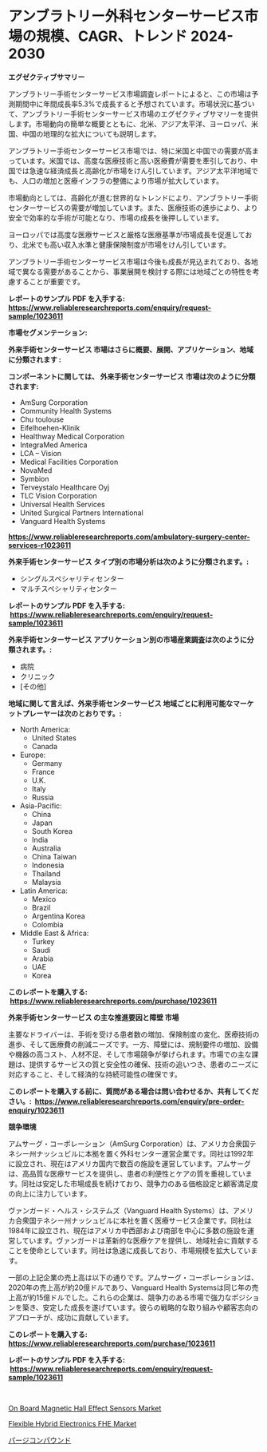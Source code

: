 <p><h1>アンブラトリー外科センターサービス市場の規模、CAGR、トレンド 2024-2030</h1></p><p><strong>エグゼクティブサマリー</strong></p>
<p><p>アンブラトリー手術センターサービス市場調査レポートによると、この市場は予測期間中に年間成長率5.3%で成長すると予想されています。市場状況に基づいて、アンブラトリー手術センターサービス市場のエグゼクティブサマリーを提供します。市場動向の簡単な概要とともに、北米、アジア太平洋、ヨーロッパ、米国、中国の地理的な拡大についても説明します。</p><p>アンブラトリー手術センターサービス市場では、特に米国と中国での需要が高まっています。米国では、高度な医療技術と高い医療費が需要を牽引しており、中国では急速な経済成長と高齢化が市場をけん引しています。アジア太平洋地域でも、人口の増加と医療インフラの整備により市場が拡大しています。</p><p>市場動向としては、高齢化が進む世界的なトレンドにより、アンブラトリー手術センターサービスの需要が増加しています。また、医療技術の進歩により、より安全で効率的な手術が可能となり、市場の成長を後押ししています。</p><p>ヨーロッパでは高度な医療サービスと厳格な医療基準が市場成長を促進しており、北米でも高い収入水準と健康保険制度が市場をけん引しています。</p><p>アンブラトリー手術センターサービス市場は今後も成長が見込まれており、各地域で異なる需要があることから、事業展開を検討する際には地域ごとの特性を考慮することが重要です。</p></p>
<p><strong>レポートのサンプル PDF を入手する: <a href="https://www.reliableresearchreports.com/enquiry/request-sample/1023611">https://www.reliableresearchreports.com/enquiry/request-sample/1023611</a></strong></p>
<p><strong>市場セグメンテーション:</strong></p>
<p><strong> 外来手術センターサービス 市場はさらに概要、展開、アプリケーション、地域に分類されます :</strong></p>
<p><strong>コンポーネントに関しては、 外来手術センターサービス 市場は次のように分類されます: &nbsp;</strong></p>
<p><ul><li>AmSurg Corporation</li><li>Community Health Systems</li><li>Chu toulouse</li><li>Eifelhoehen-Klinik</li><li>Healthway Medical Corporation</li><li>IntegraMed America</li><li>LCA – Vision</li><li>Medical Facilities Corporation</li><li>NovaMed</li><li>Symbion</li><li>Terveystalo Healthcare Oyj</li><li>TLC Vision Corporation</li><li>Universal Health Services</li><li>United Surgical Partners International</li><li>Vanguard Health Systems</li></ul></p>
<p><strong><a href="https://www.reliableresearchreports.com/ambulatory-surgery-center-services-r1023611">https://www.reliableresearchreports.com/ambulatory-surgery-center-services-r1023611</a></strong></p>
<p><strong> 外来手術センターサービス タイプ別の市場分析は次のように分類されます。:</strong></p>
<p><ul><li>シングルスペシャリティセンター</li><li>マルチスペシャリティセンター</li></ul></p>
<p><strong>レポートのサンプル PDF を入手する: &nbsp;<a href="https://www.reliableresearchreports.com/enquiry/request-sample/1023611">https://www.reliableresearchreports.com/enquiry/request-sample/1023611</a></strong></p>
<p><strong> 外来手術センターサービス アプリケーション別の市場産業調査は次のように分類されます。:</strong></p>
<p><ul><li>病院</li><li>クリニック</li><li>[その他]</li></ul></p>
<p><strong>地域に関して言えば、外来手術センターサービス 地域ごとに利用可能なマーケットプレーヤーは次のとおりです。:</strong></p>
<p><ul>
    <li>
        North America:
        <ul>
            <li>United States</li>
            <li>Canada</li>
        </ul>
    </li>
    <li>
        Europe:
        <ul>
            <li>Germany</li>
            <li>France</li>
            <li>U.K.</li>
            <li>Italy</li>
            <li>Russia</li>
        </ul>
    </li>
    <li>
        Asia-Pacific:
        <ul>
            <li>China</li>
            <li>Japan</li>
            <li>South Korea</li>
            <li>India</li>
            <li>Australia</li>
            <li>China Taiwan</li>
            <li>Indonesia</li>
            <li>Thailand</li>
            <li>Malaysia</li>
        </ul>
    </li>
    <li>
        Latin America:
        <ul>
            <li>Mexico</li>
            <li>Brazil</li>
            <li>Argentina Korea</li>
            <li>Colombia</li>
        </ul>
    </li>
    <li>
        Middle East & Africa:
        <ul>
            <li>Turkey</li>
            <li>Saudi</li>
            <li>Arabia</li>
            <li>UAE</li>
            <li>Korea</li>
        </ul>
    </li>
    </ul></p>
<p><strong>このレポートを購入する: &nbsp;<a href="https://www.reliableresearchreports.com/purchase/1023611">https://www.reliableresearchreports.com/purchase/1023611</a></strong></p>
<p><strong>外来手術センターサービス の主な推進要因と障壁 市場</strong></p>
<p><p>主要なドライバーは、手術を受ける患者数の増加、保険制度の変化、医療技術の進歩、そして医療費の削減ニーズです。一方、障壁には、規制要件の増加、設備や機器の高コスト、人材不足、そして市場競争が挙げられます。市場での主な課題は、提供するサービスの質と安全性の確保、技術の追いつき、患者のニーズに対応すること、そして経済的な持続可能性の確保です。</p></p>
<p><strong>このレポートを購入する前に、質問がある場合は問い合わせるか、共有してください。:&nbsp; <a href="https://www.reliableresearchreports.com/enquiry/pre-order-enquiry/1023611">https://www.reliableresearchreports.com/enquiry/pre-order-enquiry/1023611</a></strong></p>
<p><strong>競争環境</strong></p>
<p><p>アムサーグ・コーポレーション（AmSurg Corporation）は、アメリカ合衆国テネシー州ナッシュビルに本拠を置く外科センター運営企業です。同社は1992年に設立され、現在はアメリカ国内で数百の施設を運営しています。アムサーグは、高品質な医療サービスを提供し、患者の利便性とケアの質を重視しています。同社は安定した市場成長を続けており、競争力のある価格設定と顧客満足度の向上に注力しています。</p><p>ヴァンガード・ヘルス・システムズ（Vanguard Health Systems）は、アメリカ合衆国テネシー州ナッシュビルに本社を置く医療サービス企業です。同社は1984年に設立され、現在はアメリカ中西部および南部を中心に多数の施設を運営しています。ヴァンガードは革新的な医療ケアを提供し、地域社会に貢献することを使命としています。同社は急速に成長しており、市場規模を拡大しています。</p><p>一部の上記企業の売上高は以下の通りです。アムサーグ・コーポレーションは、2020年の売上高が約20億ドルであり、Vanguard Health Systemsは同じ年の売上高が約15億ドルでした。これらの企業は、競争力のある市場で強力なポジションを築き、安定した成長を遂げています。彼らの戦略的な取り組みや顧客志向のアプローチが、成功に貢献しています。</p></p>
<p><strong>このレポートを購入する: &nbsp; <a href="https://www.reliableresearchreports.com/purchase/1023611">https://www.reliableresearchreports.com/purchase/1023611</a></strong></p>
<p><strong>レポートのサンプル PDF を入手する: &nbsp;<a href="https://www.reliableresearchreports.com/enquiry/request-sample/1023611">https://www.reliableresearchreports.com/enquiry/request-sample/1023611</a></strong><strong></strong></p>
<p>&nbsp;</p>
<p><p><a href="https://chivalrous-flock-a86.notion.site/On-Board-Magnetic-Hall-Effect-Sensors-Market-The-Key-To-Successful-Business-Strategy-Forecast-Till--8b56b8db9de04ac6b97e2635ef49e75d">On Board Magnetic Hall Effect Sensors Market</a></p><p><a href="https://angry-finch-aaf.notion.site/Flexible-Hybrid-Electronics-FHE-Market-Size-CAGR-Trends-2024-2030-5679e904d8f24334aee6471eaffea9b3">Flexible Hybrid Electronics FHE Market</a></p><p><a href="https://github.com/nxboeu02965442/Market-Research-Report-List-1/blob/main/346308038091.md">パージコンパウンド</a></p></p>